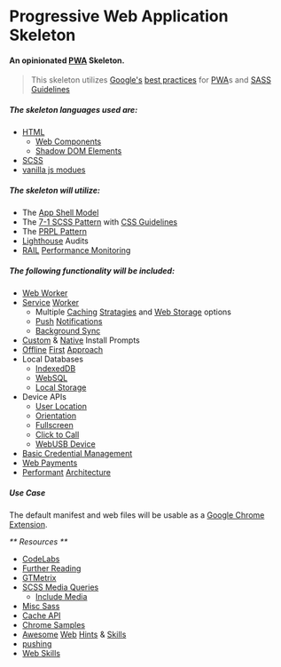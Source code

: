 # Progressive Web Application Skeleton
#### An opinionated [PWA](https://github.com/topics/pwa) Skeleton.

> This skeleton utilizes [Google's](https://github.com/google/WebFundamentals) [best practices](https://developers.google.com/web/fundamentals/web-components/best-practices) for [PWA](https://web.dev/progressive-web-apps/)s and [SASS Guidelines](https://sass-guidelin.es)

##### The skeleton languages used are:
- [HTML](https://developers.google.com/web/fundamentals/web-components)
  - [Web Components](https://developers.google.com/web/fundamentals/web-components/customelements)
  - [Shadow DOM Elements](https://developers.google.com/web/fundamentals/web-components/shadowdom)
- [SCSS](https://sass-lang.com/)
- [vanilla js modues](https://v8.dev/features/modules)

##### The skeleton will utilize:
- The [App Shell Model](https://developers.google.com/web/fundamentals/architecture/app-shell)
- The [7-1 SCSS Pattern](https://sass-guidelin.es/#the-7-1-pattern) with [CSS Guidelines](https://cssguidelin.es)
- The [PRPL Pattern](https://web.dev/apply-instant-loading-with-prpl/)
- [Lighthouse](https://developers.google.com/web/tools/lighthouse/) Audits
- [RAIL](https://web.dev/rail/) [Performance Monitoring](https://web.dev/measure/)
 

##### The following functionality will be included:
- [Web Worker](https://developer.mozilla.org/en-US/docs/Web/API/Web_Workers_API)
- [Service](https://serviceworke.rs/general-usage.html) [Worker](https://developers.google.com/web/fundamentals/primers/service-workers)
  - Multiple [Caching](https://serviceworke.rs/caching-strategies.html) [Stratagies](https://developers.google.com/web/fundamentals/instant-and-offline/offline-cookbook/) and [Web Storage](https://developers.google.com/web/fundamentals/instant-and-offline/web-storage#data_model) options
  - [Push](https://serviceworke.rs/push-get-payload.html) [Notifications](https://developers.google.com/web/fundamentals/push-notifications)
  - [Background Sync](https://developers.google.com/web/updates/2015/12/background-sync)
- [Custom](https://web.dev/customize-install/) & [Native](https://developers.google.com/web/fundamentals/app-install-banners/native) Install Prompts
- [Offline](https://serviceworke.rs/offline.html) [First](https://serviceworke.rs/beyond-offline.html) [Approach](https://developers.google.com/web/fundamentals/instant-and-offline/offline-cookbook)
- Local Databases
  - [IndexedDB](https://developer.mozilla.org/en-US/docs/Web/API/IndexedDB_API)
  - [WebSQL](https://www.w3.org/TR/webdatabase/)
  - [Local Storage](https://developer.mozilla.org/en-US/docs/Web/API/Window/localStorage)
- Device APIs
  - [User Location](https://developers.google.com/web/fundamentals/native-hardware/user-location)
  - [Orientation](https://developers.google.com/web/fundamentals/native-hardware/device-orientation)
  - [Fullscreen](https://developers.google.com/web/fundamentals/native-hardware/fullscreen)
  - [Click to Call](https://developers.google.com/web/fundamentals/native-hardware/click-to-call)
  - [WebUSB Device](https://developers.google.com/web/fundamentals/native-hardware/build-for-webusb)
- [Basic Credential Management](https://developers.google.com/web/fundamentals/security/credential-management)
- [Web Payments](https://developers.google.com/pay/api)
- [Performant](https://serviceworke.rs/performance.html) [Architecture](https://wiki.mozilla.org/Gaia/Architecture_Proposal#Render_store)

##### Use Case
The default manifest and web files will be usable as a [Google Chrome](https://www.google.com/chrome/) [Extension](https://developer.chrome.com/extensions/getstarted).



_** Resources **_
- [CodeLabs](https://codelabs.developers.google.com)
- [Further Reading](https://codelabs.developers.google.com/codelabs/your-first-pwapp/#7)
- [GTMetrix](https://gtmetrix.com/)
- [SCSS Media Queries](https://raw.githubusercontent.com/eduardoboucas/include-media/master/dist/_include-media.scss)
  - [Include Media](https://eduardoboucas.github.io/include-media/)
- [Misc Sass](https://hugogiraudel.com/projects/)
- [Cache API](https://developer.mozilla.org/en-US/docs/Web/API/Cache)
- [Chrome Samples](https://github.com/GoogleChrome/samples)
- [Awesome](https://github.com/hemanth/awesome-pwa) [Web](https://github.com/webhintio/hint) [Hints](https://tools.ietf.org/html/draft-ietf-httpbis-client-hints-06) & [Skills](https://andreasbm.github.io/web-skills/?compact)
- [pushing](https://developers.google.com/web/updates/2015/03/push-notifications-on-the-open-web)
- [Web Skills](https://andreasbm.github.io/web-skills/?compact)